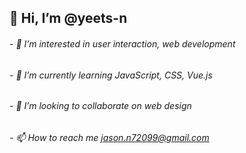 ## 👋 Hi, I’m @yeets-n
###### - 👀 I’m interested in user interaction, web development
###### - 🌱 I’m currently learning JavaScript, CSS, Vue.js
###### - 💞️ I’m looking to collaborate on web design
###### - 📫 How to reach me jason.n72099@gmail.com

<!---
yeets-n/yeets-n is a ✨ special ✨ repository because its `README.md` (this file) appears on your GitHub profile.
You can click the Preview link to take a look at your changes.
--->
